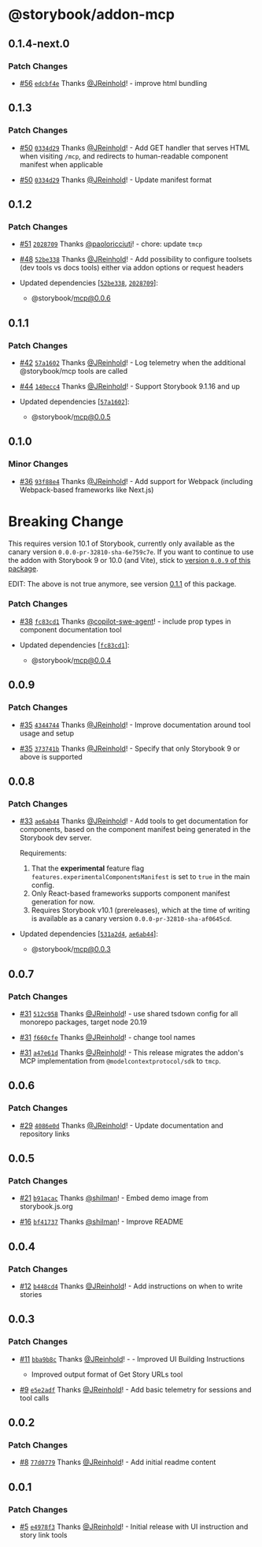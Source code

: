 # @storybook/addon-mcp

## 0.1.4-next.0

### Patch Changes

- [#56](https://github.com/storybookjs/mcp/pull/56) [`edcbf4e`](https://github.com/storybookjs/mcp/commit/edcbf4e7a5d85db1f7aeb1d54b90d0d1801774c1) Thanks [@JReinhold](https://github.com/JReinhold)! - improve html bundling

## 0.1.3

### Patch Changes

- [#50](https://github.com/storybookjs/mcp/pull/50) [`0334d29`](https://github.com/storybookjs/mcp/commit/0334d2988f7b5be056f458e60bee7eca7a366997) Thanks [@JReinhold](https://github.com/JReinhold)! - Add GET handler that serves HTML when visiting `/mcp`, and redirects to human-readable component manifest when applicable

- [#50](https://github.com/storybookjs/mcp/pull/50) [`0334d29`](https://github.com/storybookjs/mcp/commit/0334d2988f7b5be056f458e60bee7eca7a366997) Thanks [@JReinhold](https://github.com/JReinhold)! - Update manifest format

## 0.1.2

### Patch Changes

- [#51](https://github.com/storybookjs/mcp/pull/51) [`2028709`](https://github.com/storybookjs/mcp/commit/20287092a914fb108af1d90d64adf4c604e1a81a) Thanks [@paoloricciuti](https://github.com/paoloricciuti)! - chore: update `tmcp`

- [#48](https://github.com/storybookjs/mcp/pull/48) [`52be338`](https://github.com/storybookjs/mcp/commit/52be33863c62c703826fa915be7eae656c18a6ed) Thanks [@JReinhold](https://github.com/JReinhold)! - Add possibility to configure toolsets (dev tools vs docs tools) either via addon options or request headers

- Updated dependencies [[`52be338`](https://github.com/storybookjs/mcp/commit/52be33863c62c703826fa915be7eae656c18a6ed), [`2028709`](https://github.com/storybookjs/mcp/commit/20287092a914fb108af1d90d64adf4c604e1a81a)]:
  - @storybook/mcp@0.0.6

## 0.1.1

### Patch Changes

- [#42](https://github.com/storybookjs/mcp/pull/42) [`57a1602`](https://github.com/storybookjs/mcp/commit/57a16022dda428ddc303eec615b5b4c73942144c) Thanks [@JReinhold](https://github.com/JReinhold)! - Log telemetry when the additional @storybook/mcp tools are called

- [#44](https://github.com/storybookjs/mcp/pull/44) [`140ecc4`](https://github.com/storybookjs/mcp/commit/140ecc4b7845ba86a3d2a0d6aa4c69a5f4c33a78) Thanks [@JReinhold](https://github.com/JReinhold)! - Support Storybook 9.1.16 and up

- Updated dependencies [[`57a1602`](https://github.com/storybookjs/mcp/commit/57a16022dda428ddc303eec615b5b4c73942144c)]:
  - @storybook/mcp@0.0.5

## 0.1.0

### Minor Changes

- [#36](https://github.com/storybookjs/mcp/pull/36) [`93f88e4`](https://github.com/storybookjs/mcp/commit/93f88e4a28c3dae1b4c02c29839eb5e8b9375146) Thanks [@JReinhold](https://github.com/JReinhold)! - Add support for Webpack (including Webpack-based frameworks like Next.js)

# Breaking Change

This requires version 10.1 of Storybook, currently only available as the canary version `0.0.0-pr-32810-sha-6e759c7e`. If you want to continue to use the addon with Storybook 9 or 10.0 (and Vite), stick to [version `0.0.9` of this package](https://github.com/storybookjs/mcp/tree/%40storybook/addon-mcp%400.0.9).

EDIT: The above is not true anymore, see version [0.1.1](#011) of this package.

### Patch Changes

- [#38](https://github.com/storybookjs/mcp/pull/38) [`fc83cd1`](https://github.com/storybookjs/mcp/commit/fc83cd1c7f50cc0d12bc24ed427c5b38fa52acee) Thanks [@copilot-swe-agent](https://github.com/apps/copilot-swe-agent)! - include prop types in component documentation tool

- Updated dependencies [[`fc83cd1`](https://github.com/storybookjs/mcp/commit/fc83cd1c7f50cc0d12bc24ed427c5b38fa52acee)]:
  - @storybook/mcp@0.0.4

## 0.0.9

### Patch Changes

- [#35](https://github.com/storybookjs/mcp/pull/35) [`4344744`](https://github.com/storybookjs/mcp/commit/43447442ea57a4167a2ec1c83f59c95a2a306171) Thanks [@JReinhold](https://github.com/JReinhold)! - Improve documentation around tool usage and setup

- [#35](https://github.com/storybookjs/mcp/pull/35) [`373741b`](https://github.com/storybookjs/mcp/commit/373741b26595796b7e3aa4f6f78cb79c3a44cbf6) Thanks [@JReinhold](https://github.com/JReinhold)! - Specify that only Storybook 9 or above is supported

## 0.0.8

### Patch Changes

- [#33](https://github.com/storybookjs/mcp/pull/33) [`ae6ab44`](https://github.com/storybookjs/mcp/commit/ae6ab44e4c4bdf9797facab69c6748bc7a52ba9a) Thanks [@JReinhold](https://github.com/JReinhold)! - Add tools to get documentation for components, based on the component manifest being generated in the Storybook dev server.

  Requirements:
  1. That the **experimental** feature flag `features.experimentalComponentsManifest` is set to `true` in the main config.
  2. Only React-based frameworks supports component manifest generation for now.
  3. Requires Storybook v10.1 (prereleases), which at the time of writing is available as a canary version `0.0.0-pr-32810-sha-af0645cd`.

- Updated dependencies [[`531a2d4`](https://github.com/storybookjs/mcp/commit/531a2d4be0684c94d516b76d93863337883b2bad), [`ae6ab44`](https://github.com/storybookjs/mcp/commit/ae6ab44e4c4bdf9797facab69c6748bc7a52ba9a)]:
  - @storybook/mcp@0.0.3

## 0.0.7

### Patch Changes

- [#31](https://github.com/storybookjs/mcp/pull/31) [`512c958`](https://github.com/storybookjs/mcp/commit/512c9588bf6e6b39b7c4d58694229b1e67ffc1d2) Thanks [@JReinhold](https://github.com/JReinhold)! - use shared tsdown config for all monorepo packages, target node 20.19

- [#31](https://github.com/storybookjs/mcp/pull/31) [`f660cfe`](https://github.com/storybookjs/mcp/commit/f660cfe5f436c318f04a329dd5cf996789e26cf0) Thanks [@JReinhold](https://github.com/JReinhold)! - change tool names

- [#31](https://github.com/storybookjs/mcp/pull/31) [`a47e61d`](https://github.com/storybookjs/mcp/commit/a47e61d5ce281baae93e74768164c7b02a380d49) Thanks [@JReinhold](https://github.com/JReinhold)! - This release migrates the addon's MCP implementation from `@modelcontextprotocol/sdk` to `tmcp`.

## 0.0.6

### Patch Changes

- [#29](https://github.com/storybookjs/mcp/pull/29) [`4086e0d`](https://github.com/storybookjs/mcp/commit/4086e0d41d29a2e5c412a5cfd6bc65d97bf9ee76) Thanks [@JReinhold](https://github.com/JReinhold)! - Update documentation and repository links

## 0.0.5

### Patch Changes

- [#21](https://github.com/storybookjs/addon-mcp/pull/21) [`b91acac`](https://github.com/storybookjs/addon-mcp/commit/b91acac6fcb7d8e3556e07a499432c1779d59680) Thanks [@shilman](https://github.com/shilman)! - Embed demo image from storybook.js.org

- [#16](https://github.com/storybookjs/addon-mcp/pull/16) [`bf41737`](https://github.com/storybookjs/addon-mcp/commit/bf41737f3409ff25a023993bf1475bf9620c085d) Thanks [@shilman](https://github.com/shilman)! - Improve README

## 0.0.4

### Patch Changes

- [#12](https://github.com/storybookjs/addon-mcp/pull/12) [`b448cd4`](https://github.com/storybookjs/addon-mcp/commit/b448cd45093866556cfb1b3edba8e98c0db23a9a) Thanks [@JReinhold](https://github.com/JReinhold)! - Add instructions on when to write stories

## 0.0.3

### Patch Changes

- [#11](https://github.com/storybookjs/addon-mcp/pull/11) [`bba9b8c`](https://github.com/storybookjs/addon-mcp/commit/bba9b8c683acdd5dfa835d4dea848dce7355ee82) Thanks [@JReinhold](https://github.com/JReinhold)! - - Improved UI Building Instructions
  - Improved output format of Get Story URLs tool

- [#9](https://github.com/storybookjs/addon-mcp/pull/9) [`e5e2adf`](https://github.com/storybookjs/addon-mcp/commit/e5e2adf7192d5e12f21229056b644e7aa32287ed) Thanks [@JReinhold](https://github.com/JReinhold)! - Add basic telemetry for sessions and tool calls

## 0.0.2

### Patch Changes

- [#8](https://github.com/storybookjs/addon-mcp/pull/8) [`77d0779`](https://github.com/storybookjs/addon-mcp/commit/77d0779f471537bd72eca42543a559e97d329f6f) Thanks [@JReinhold](https://github.com/JReinhold)! - Add initial readme content

## 0.0.1

### Patch Changes

- [#5](https://github.com/storybookjs/addon-mcp/pull/5) [`e4978f3`](https://github.com/storybookjs/addon-mcp/commit/e4978f3cc0f587f3fc51aa26f49b8183bfbbc966) Thanks [@JReinhold](https://github.com/JReinhold)! - Initial release with UI instruction and story link tools
